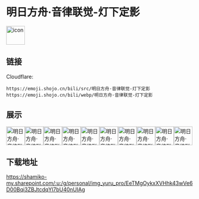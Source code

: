 # 明日方舟·音律联觉-灯下定影
<img src="https://emoji.shojo.cn/bili/src/明日方舟·音律联觉-灯下定影/icon.png" width="50" height="50" alt="icon">

## 链接
Cloudflare:
```
https://emoji.shojo.cn/bili/src/明日方舟·音律联觉-灯下定影
https://emoji.shojo.cn/bili/webp/明日方舟·音律联觉-灯下定影
```
## 展示
<img src="https://emoji.shojo.cn/bili/src/明日方舟·音律联觉-灯下定影/明日方舟·音律联觉-灯下定影-得意.png" width="50" height="50" alt="明日方舟·音律联觉-灯下定影-得意"><img src="https://emoji.shojo.cn/bili/src/明日方舟·音律联觉-灯下定影/明日方舟·音律联觉-灯下定影-点赞.png" width="50" height="50" alt="明日方舟·音律联觉-灯下定影-点赞"><img src="https://emoji.shojo.cn/bili/src/明日方舟·音律联觉-灯下定影/明日方舟·音律联觉-灯下定影-哈欠.png" width="50" height="50" alt="明日方舟·音律联觉-灯下定影-哈欠"><img src="https://emoji.shojo.cn/bili/src/明日方舟·音律联觉-灯下定影/明日方舟·音律联觉-灯下定影-喝茶.png" width="50" height="50" alt="明日方舟·音律联觉-灯下定影-喝茶"><img src="https://emoji.shojo.cn/bili/src/明日方舟·音律联觉-灯下定影/明日方舟·音律联觉-灯下定影-就是你了.png" width="50" height="50" alt="明日方舟·音律联觉-灯下定影-就是你了"><img src="https://emoji.shojo.cn/bili/src/明日方舟·音律联觉-灯下定影/明日方舟·音律联觉-灯下定影-可爱.png" width="50" height="50" alt="明日方舟·音律联觉-灯下定影-可爱"><img src="https://emoji.shojo.cn/bili/src/明日方舟·音律联觉-灯下定影/明日方舟·音律联觉-灯下定影-热情.png" width="50" height="50" alt="明日方舟·音律联觉-灯下定影-热情"><img src="https://emoji.shojo.cn/bili/src/明日方舟·音律联觉-灯下定影/明日方舟·音律联觉-灯下定影-叹气.png" width="50" height="50" alt="明日方舟·音律联觉-灯下定影-叹气"><img src="https://emoji.shojo.cn/bili/src/明日方舟·音律联觉-灯下定影/明日方舟·音律联觉-灯下定影-无奈.png" width="50" height="50" alt="明日方舟·音律联觉-灯下定影-无奈"><img src="https://emoji.shojo.cn/bili/src/明日方舟·音律联觉-灯下定影/明日方舟·音律联觉-灯下定影-正在记录.png" width="50" height="50" alt="明日方舟·音律联觉-灯下定影-正在记录">

## 下载地址

https://shamiko-my.sharepoint.com/:u:/g/personal/img_yuru_pro/EeTMgOykxXVHhk43wVe6D00Bqi3ZBJtcdqYl7bU40nUIAg